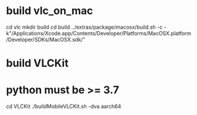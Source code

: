 # build vlc_on_mac
cd vlc
mkdir build
cd build
../extras/package/macosx/build.sh -c -k"/Applications/Xcode.app/Contents/Developer/Platforms/MacOSX.platform/Developer/SDKs/MacOSX.sdk/"

# build VLCKit
# python must be >= 3.7
cd VLCKit
./buildMobileVLCKit.sh -dva aarch64
